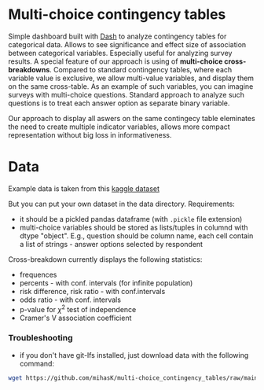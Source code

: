 # Multi-choice contingency tables

Simple dashboard built with [Dash](https://dash.plotly.com/) to analyze contingency tables for categorical data.
Allows to see significance and effect size of association between categorical variables.
Especially useful for analyzing survey results.
A special feature of our approach is using of **multi-choice cross-breakdowns**.
Compared to standard contingency tables, where each variable value is exclusive,
we allow multi-value variables, and display them on the same cross-table.
As an example of such variables, you can imagine surveys with multi-choice questions.
Standard approach to analyze such questions is to treat each answer option as separate binary variable.

Our approach to display all aswers on the same contingecy table eleminates the need to create multiple indicator variables, 
allows more compact representation without big loss in informativeness.  


# Data
Example data is taken from this [kaggle dataset](https://www.kaggle.com/datasets/stackoverflow/stack-overflow-2018-developer-survey?resource=download&select=survey_results_schema.csv)

But you can put your own dataset in the data directory.
Requirements:
* it should be a pickled pandas dataframe (with `.pickle` file extension)
* multi-choice variables should be stored as lists/tuples in columnd with dtype "object". E.g., question should be column name, each cell contain a list of strings - answer options selected by respondent


Cross-breakdown currently displays the following statistics:

* frequences
* percents - with conf. intervals (for infinite population)
* risk difference, risk ratio - with conf.intervals
* odds ratio - with conf. intervals
* p-value for $\chi^2$ test of independence
* Cramer's V association coefficient






### Troubleshooting
* if you don't have git-lfs installed, just download data with the following command:
```bash
wget https://github.com/mihasK/multi-choice_contingency_tables/raw/main/multi_choice_contingency_tables/data/Stack%20Overflow%202018%20Developer%20Survey.pickle -O "multi_choice_contingency_tables/data/Stack Overflow 2018 Developer Survey.pickle"
```
